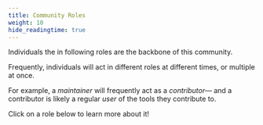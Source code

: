 ```yaml
---
title: Community Roles
weight: 10
hide_readingtime: true
---
```


Individuals the in following roles are the backbone of this community.

Frequently, individuals will act in different roles at different times, or multiple at once.

For example, a _maintainer_ will frequently act as a _contributor—_ and a contributor is likely a regular _user_ of the tools they contribute to.

Click on a role below to learn more about it!
